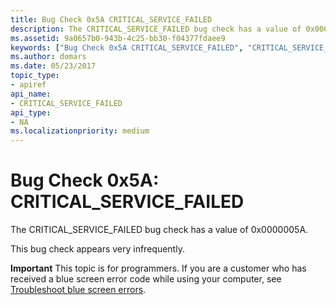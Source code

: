 ```yaml
---
title: Bug Check 0x5A CRITICAL_SERVICE_FAILED
description: The CRITICAL_SERVICE_FAILED bug check has a value of 0x0000005A.This bug check appears very infrequently.
ms.assetid: 9a0657b0-943b-4c25-bb30-f04377fdaee9
keywords: ["Bug Check 0x5A CRITICAL_SERVICE_FAILED", "CRITICAL_SERVICE_FAILED"]
ms.author: domars
ms.date: 05/23/2017
topic_type:
- apiref
api_name:
- CRITICAL_SERVICE_FAILED
api_type:
- NA
ms.localizationpriority: medium
---
```


# Bug Check 0x5A: CRITICAL\_SERVICE\_FAILED


The CRITICAL\_SERVICE\_FAILED bug check has a value of 0x0000005A.

This bug check appears very infrequently.

**Important** This topic is for programmers. If you are a customer who has received a blue screen error code while using your computer, see [Troubleshoot blue screen errors](https://windows.microsoft.com/windows-10/troubleshoot-blue-screen-errors).

 

 




